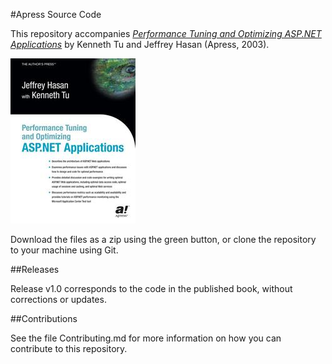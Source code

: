 #Apress Source Code

This repository accompanies [*Performance Tuning and Optimizing ASP.NET Applications*](http://www.apress.com/9781590590720) by Kenneth Tu and Jeffrey Hasan (Apress, 2003).

![Cover image](9781590590720.jpg)

Download the files as a zip using the green button, or clone the repository to your machine using Git.

##Releases

Release v1.0 corresponds to the code in the published book, without corrections or updates.

##Contributions

See the file Contributing.md for more information on how you can contribute to this repository.
